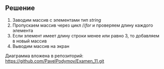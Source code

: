 ## Решение
1. Заводим массив с элементами тип *string*
2. Пропускаем массив через цикл //*for* и проверяем длину каждого элемента
3. Если элемент имеет длину строки менее или равно 3, то добавляем в новый массив
4. Выводим массив на экран

Диаграмма вложена в репозиторий: https://github.com/PavelPodymov/Examen_11.git